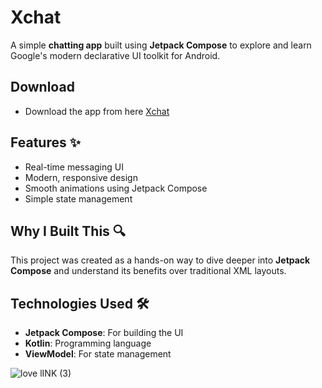 # Xchat

A simple **chatting app** built using **Jetpack Compose** to explore and learn Google's modern declarative UI toolkit for Android.  

## Download

- Download the app from here [Xchat](https://github.com/abhii2002/Xchat/releases/download/v1.0.0-alpha/app-debug.apk)

## Features ✨  
- Real-time messaging UI  
- Modern, responsive design  
- Smooth animations using Jetpack Compose  
- Simple state management  

## Why I Built This 🔍  
This project was created as a hands-on way to dive deeper into **Jetpack Compose** and understand its benefits over traditional XML layouts.  

## Technologies Used 🛠  
- **Jetpack Compose**: For building the UI  
- **Kotlin**: Programming language  
- **ViewModel**: For state management

![love lINK (3)](https://github.com/user-attachments/assets/9d4ad2f8-3232-4b91-886e-61465d2a94ba)
